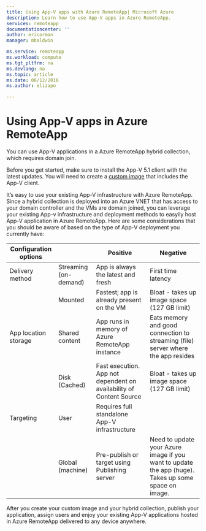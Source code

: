 ```yaml
---
title: Using App-V apps with Azure RemoteApp| Microsoft Azure
description: Learn how to use App-V apps in Azure RemoteApp.
services: remoteapp
documentationcenter: ''
author: ericorman
manager: mbaldwin

ms.service: remoteapp
ms.workload: compute
ms.tgt_pltfrm: na
ms.devlang: na
ms.topic: article
ms.date: 06/12/2016
ms.author: elizapo

---
```

# Using App-V apps in Azure RemoteApp
You can use App-V applications in a Azure RemoteApp hybrid collection, which requires domain join.

Before you get started, make sure to install the App-V 5.1 client with the latest updates. You will need to create a [custom image](remoteapp-create-custom-image.md) that includes the App-V client.  

It’s easy to use your existing App-V infrastructure with Azure RemoteApp. Since a hybrid collection is deployed into an Azure VNET that has access to your domain controller and the VMs are domain joined, you can leverage your existing App-v infrastructure and deployment methods to easyily host App-V application in Azure RemoteApp. Here are some considerations that you should be aware of based on the type of App-V deployment you currently have:

| Configuration options |  | Positive | Negative |
| --- | --- | --- | --- |
| Delivery method |Streaming (on-demand) |App is always the latest and fresh |First time latency |
|  |Mounted |Fastest; app is already present on the VM |Bloat - takes up image space (127 GB limit) |
| App location storage |Shared content |App runs in memory of Azure RemoteApp instance |Eats memory and good connection to streaming (file) server where the app resides |
|  |Disk (Cached) |Fast execution. App not dependent on availability of Content Source |Bloat - takes up image space (127 GB limit) |
| Targeting |User |Requires full standalone App-V infrastructure | |
|  |Global (machine) |Pre-publish or target using Publishing server |Need to update your Azure image if you want to update the app (huge). Takes up some space on image. |

 After you create your custom image and your hybrid collection, publish your application, assign users and enjoy your existing App-V applications hosted in Azure RemoteApp delivered to any device anywhere.


